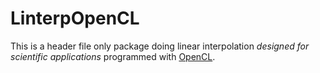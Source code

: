 # LinterpOpenCL

This is a header file only package doing linear interpolation *designed for scientific applications* programmed with [OpenCL](https://www.khronos.org/opencl/).

